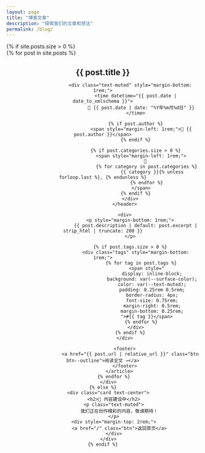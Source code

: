 ```yaml
---
layout: page
title: "博客文章"
description: "探索我们的文章和想法"
permalink: /blog/
---
```


<div class="blog-archive">
    {% if site.posts.size > 0 %}
        <div class="posts-list">
            {% for post in site.posts %}
                <article class="card" style="margin-bottom: 2rem;">
                    <header>
                        <h2 style="margin-bottom: 0.5rem;">
                            <a href="{{ post.url | relative_url }}" style="
                                color: var(--primary-color);
                                text-decoration: none;
                            ">{{ post.title }}</a>
                        </h2>
                        
                        <div class="text-muted" style="margin-bottom: 1rem;">
                            <time datetime="{{ post.date | date_to_xmlschema }}">
                                📅 {{ post.date | date: "%Y年%m月%d日" }}
                            </time>
                            
                            {% if post.author %}
                                <span style="margin-left: 1rem;">👤 {{ post.author }}</span>
                            {% endif %}
                            
                            {% if post.categories.size > 0 %}
                                <span style="margin-left: 1rem;">
                                    📁 
                                    {% for category in post.categories %}
                                        {{ category }}{% unless forloop.last %}, {% endunless %}
                                    {% endfor %}
                                </span>
                            {% endif %}
                        </div>
                    </header>
                    
                    <div>
                        <p style="margin-bottom: 1rem;">
                            {{ post.description | default: post.excerpt | strip_html | truncate: 200 }}
                        </p>
                        
                        {% if post.tags.size > 0 %}
                            <div class="tags" style="margin-bottom: 1rem;">
                                {% for tag in post.tags %}
                                    <span style="
                                        display: inline-block;
                                        background: var(--surface-color);
                                        color: var(--text-muted);
                                        padding: 0.25rem 0.5rem;
                                        border-radius: 4px;
                                        font-size: 0.75rem;
                                        margin-right: 0.5rem;
                                        margin-bottom: 0.25rem;
                                    ">#{{ tag }}</span>
                                {% endfor %}
                            </div>
                        {% endif %}
                    </div>
                    
                    <footer>
                        <a href="{{ post.url | relative_url }}" class="btn btn--outline">阅读全文 →</a>
                    </footer>
                </article>
            {% endfor %}
        </div>
    {% else %}
        <div class="card text-center">
            <h2>🚧 内容建设中</h2>
            <p class="text-muted">
                我们正在创作精彩的内容，敬请期待！
            </p>
            <div style="margin-top: 2rem;">
                <a href="/" class="btn">返回首页</a>
            </div>
        </div>
    {% endif %}
</div>